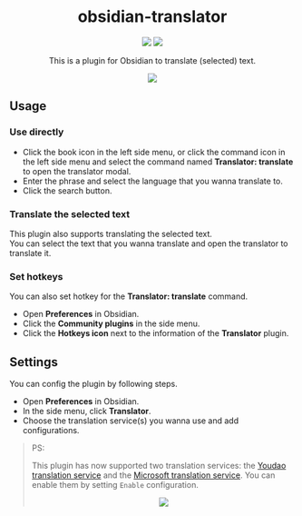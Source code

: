 <!--
 * @Author: luhaifeng666 youzui@hotmail.com
 * @Date: 2022-08-09 11:38:39
 * @LastEditors: luhaifeng666
 * @LastEditTime: 2022-08-22 22:31:37
 * @Description: 
-->
<h1 align="center"> obsidian-translator </h1>

<p align="center">
  <img src="https://img.shields.io/badge/obsidian--translator-v0.3.0-yellow">
  <img src="https://img.shields.io/badge/node-v14.17.0%2B-green">
</p>

<p align="center"> This is a plugin for Obsidian to translate (selected) text. </p>

<p align="center">

<img src="https://user-images.githubusercontent.com/9375823/185946256-332fa74d-0d95-4efa-8ba0-08c1d0b41c60.png" />

</p>

## Usage

### Use directly

- Click the book icon in the left side menu, or click the command icon in the left side menu and select the command named **Translator: translate** to open the translator modal.
- Enter the phrase and select the language that you wanna translate to.
- Click the search button.

### Translate the selected text

This plugin also supports translating the selected text.<br>
You can select the text that you wanna translate and open the translator to translate it.

### Set hotkeys

You can also set hotkey for the **Translator: translate** command.

- Open **Preferences** in Obsidian.
- Click the **Community plugins** in the side menu.
- Click the **Hotkeys icon** next to the information of the **Translator** plugin.

## Settings

You can config the plugin by following steps.

- Open **Preferences** in Obsidian.
- In the side menu, click **Translator**.
- Choose the translation service(s) you wanna use and add configurations.

> PS:
>
> This plugin has now supported two translation services: the [Youdao translation service](https://ai.youdao.com/#/) and the [Microsoft translation service](https://docs.microsoft.com/zh-cn/azure/cognitive-services/translator/quickstart-translator?tabs=csharp). You can enable them by setting `Enable` configuration.
> <p align="center">
>
> <img src="https://user-images.githubusercontent.com/9375823/185945758-2359b741-1c8d-4c47-85f0-4f631da4e1aa.png" />
>
> </p>

